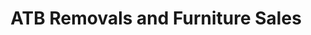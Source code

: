 ---
title: "ATB Removals and Furniture Sales"
url: /eastbourne/atb-removals-and-furniture-sales/
shop: Betten
---